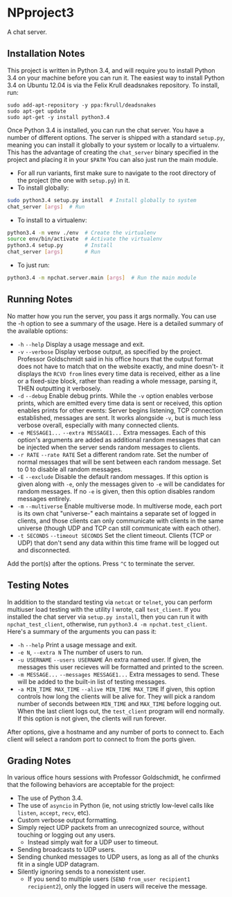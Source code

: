 NPproject3
==========

A chat server.

Installation Notes
------------------

This project is written in Python 3.4, and will require you to install Python 3.4 on your machine before you can run it. The easiest way to install Python 3.4 on Ubuntu 12.04 is via the Felix Krull deadsnakes repository. To install, run:

```shell
sudo add-apt-repository -y ppa:fkrull/deadsnakes
sudo apt-get update
sudo apt-get -y install python3.4
```

Once Python 3.4 is installed, you can run the chat server. You have a number of different options. The server is shipped with a standard `setup.py`, meaning you can install it globally to your system or locally to a virtualenv. This has the advantage of creating the `chat_server` binary specified in the project and placing it in your `$PATH` You can also just run the main module.

- For all run variants, first make sure to navigate to the root directory of the project (the one with `setup.py`) in it.
- To install globally:

```bash
sudo python3.4 setup.py install  # Install globally to system
chat_server [args]  # Run
```

- To install to a virtualenv:
    
```bash
python3.4 -m venv ./env  # Create the virtualenv
source env/bin/activate  # Activate the virtualenv
python3.4 setup.py       # Install
chat_server [args]       # Run
```

- To just run:

```bash
python3.4 -m npchat.server.main [args]  # Run the main module
```

Running Notes
-------------

No matter how you run the server, you pass it args normally. You can use the -h option to see a summary of the usage. Here is a detailed summary of the available options:

- `-h` `--help` Display a usage message and exit.
- `-v` `--verbose` Display verbose output, as specified by the project. Professor Goldschmidt said in his office hours that the output format does not have to match that on the website exactly, and mine doesn't- it displays the `RCVD from` lines every time data is received, either as a line or a fixed-size block, rather than reading a whole message, parsing it, THEN outputting it verbosely.
- `-d` `--debug` Enable debug prints. While the `-v` option enables verbose prints, which are emitted every time data is sent or received, this option enables prints for other events: Server begins listening, TCP connection established, messages are sent. It works alongside `-v`, but is much less verbose overall, especially with many connected clients.
- `-e MESSAGE1...` `--extra MESSAGE1...` Extra messages. Each of this option's arguments are added as additional random messages that can be injected when the server sends random messages to clients.
- `-r RATE` `--rate RATE` Set a different random rate. Set the number of normal messages that will be sent between each random message. Set to 0 to disable all random messages.
- `-E` `--exclude` Disable the default random messages. If this option is given along with `-e`, only the messages given to `-e` will be candidates for random messages. If no `-e` is given, then this option disables random messages entirely.
- `-m` `--multiverse` Enable multiverse mode. In multiverse mode, each port is its own chat "universe-" each maintains a separate set of logged in clients, and those clients can only communicate with clients in the same universe (though UDP and TCP can still communicate with each other).
- `-t SECONDS` `--timeout SECONDS` Set the client timeout. Clients (TCP or UDP) that don't send any data within this time frame will be logged out and disconnected.

Add the port(s) after the options. Press `^C` to terminate the server.

Testing Notes
-------------

In addition to the standard testing via `netcat` or `telnet`, you can perform multiuser load testing with the utility I wrote, call `test_client`. If you installed the chat server via `setup.py install`, then you can run it with `npchat_test_client`, otherwise, run `python3.4 -m npchat.test_client`. Here's a summary of the arguments you can pass it:

- `-h` `--help` Print a usage message and exit.
- `-e N`, `--extra N` The number of users to run.
- `-u USERNAME` `--users USERNAME` An extra named user. If given, the messages this user recieves will be formatted and printed to the screen.
- `-m MESSAGE...` `--messages MESSAGE1...` Extra messages to send. These will be added to the built-in list of testing messages.
- `-a MIN_TIME MAX_TIME` `--alive MIN_TIME MAX_TIME` If given, this option controls how long the clients will be alive for. They will pick a random number of seconds between `MIN_TIME` and `MAX_TIME` before logging out. When the last client logs out, the `test_client` program will end normally. If this option is not given, the clients will run forever.

After options, give a hostname and any number of ports to connect to. Each client will select a random port to connect to from the ports given.

Grading Notes
-------------

In various office hours sessions with Professor Goldschmidt, he confirmed that the following behaviors are acceptable for the project:

- The use of Python 3.4.
- The use of `asyncio` in Python (ie, not using strictly low-level calls like `listen`, `accept`, `recv`, etc).
- Custom verbose output formatting.
- Simply reject UDP packets from an unrecognized source, without touching or logging out any users.
    - Instead simply wait for a UDP user to timeout.
- Sending broadcasts to UDP users.
- Sending chunked messages to UDP users, as long as all of the chunks fit in a single UDP datagram.
- Silently ignoring sends to a nonexistent user.
    - If you send to multiple users (`SEND from_user recipient1 recipient2`), only the logged in users will receive the message.
